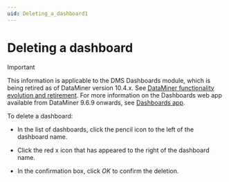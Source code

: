 ```yaml
---
uid: Deleting_a_dashboard1
---
```


# Deleting a dashboard

> [!IMPORTANT]
> This information is applicable to the DMS Dashboards module, which is being retired as of DataMiner version 10.4.x. See [DataMiner functionality evolution and retirement](xref:Software_support_life_cycles#dataminer-functionality-evolution-and-retirement). For more information on the Dashboards web app available from DataMiner 9.6.9 onwards, see [Dashboards app](xref:newR_D).

To delete a dashboard:

- In the list of dashboards, click the pencil icon to the left of the dashboard name.

- Click the red x icon that has appeared to the right of the dashboard name.

- In the confirmation box, click *OK* to confirm the deletion.
